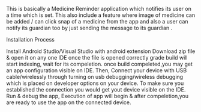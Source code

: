 This is basically a Medicine Reminder application which notifies its user on a time which is set. This also include a feature where image of medicine can be added / can click snap of a medicine from the app and also a user can notify its guardian too by just sending the message to its guardian .

Installation Process

Install Android Studio/Visual Studio with android extension
Download zip file & open it on any one IDE
once the file is opened correctly grade build will start indexing, wait for its compeletion.
once build compeleted,you may get an app configuration visible on IDE.
Then, Connect your device with USB cable/wirelessly through turning on usb debugging/wireless debugging which is placed on developer options on your device.
To make sure you established the connection you would get yout device visible on the IDE.
Run & debug the app, Execution of app will begin & after compeletion,you are ready to use the app on the connected device.
